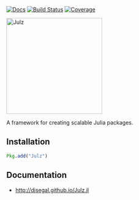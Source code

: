 [![Docs](https://img.shields.io/badge/docs-latest-blue.svg)](http://djsegal.github.io/Julz.jl) [![Build Status](https://travis-ci.org/djsegal/Julz.jl.svg?branch=master)](https://travis-ci.org/djsegal/Julz.jl) [![Coverage](https://codecov.io/gh/djsegal/Julz.jl/branch/master/graph/badge.svg)](https://codecov.io/gh/djsegal/Julz.jl)

<a target="_blank" href="http://djsegal.github.io/Julz.jl"> <img
src="https://raw.githubusercontent.com/djsegal/Julz.jl/master/docs/public/assets/images/logo.png"
alt="Julz" width="250"></img> </a>

A framework for creating scalable Julia packages.

## Installation

```julia
Pkg.add("Julz")
```

## Documentation

- http://djsegal.github.io/Julz.jl
